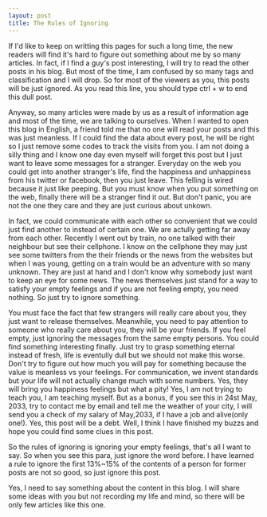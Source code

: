 ```yaml
---
layout: post
title: The Rules of Ignoring
---
```


If I'd like to keep on writting this pages for such a long time, the new readers will find it's hard to figure out something about me by so many articles. In fact, if I find a guy's post interesting, I will try to read the other posts in his blog. But most of the time, I am confused by so many tags and classification and I will drop. So for most of the viewers as you, this posts will be just ignored. As you read this line, you should type ctrl + w to end this dull post.

Anyway, so many articles were made by us as a result of information age and most of the time, we are talking to ourselves. When I wanted to open this blog in English, a friend told me that no one will read your posts and this was just meanless. If I could find the data about every post, he will be right so I just remove some codes to track the visits from you. I am not doing a silly thing and I know one day even myself will forget this post but I just want to leave some messages for a stranger. Everyday on the web you could get into another stranger's life, find the happiness and unhappiness from his twitter or facebook, then you just leave. This felling is wired because it just like peeping. But you must know when you put something on the web, finally there will be a stranger find it out. But don't panic, you are not the one they care and they are just curious about unkown. 

In fact, we could communicate with each other so convenient that we could just find another to instead of certain one. We are actully getting far away from each other. Recently I went out by train, no one talked with their neighbour but see their cellphone. I know on the cellphone they may just see some twitters from the their friends or the news from the websites but when I was young, getting on a train would be an adventure with so many unknown. They are just at hand and I don't know why somebody just want to keep an eye for some news. The news themselves just stand for a way to satisfy your empty feelings and if you are not feeling empty, you need nothing. So just try to ignore something.

You must face the fact that few strangers will really care about you, they just want to release themselves. Meanwhile, you need to pay attention to someone who really care about you, they will be your friends. If you feel empty, just ignoring the messages from the same empty persons. You could find something interesting finally. Just try to grasp something eternal instead of fresh, life is eventully dull but we should not make this worse. Don't try to figure out how much you will pay for something because the value is meanless vs your feelings. For communication, we invent standards but your life will not actually change much with some numbers. Yes, they will bring you happiness feelings but what a pity! Yes, I am not trying to teach you, I am teaching myself. But as a bonus, if you see this in 24st May, 2033, try to contact me by email and tell me the weather of your city, I will send you a check of my salary of May,2033, if I have a job and alive(only one!). Yes, this post will be a debt. Well, I think I have finished my buzzs and hope you could find some clues in this post.

So the rules of ignoring is ignoring your empty feelings, that's all I want to say. So when you see this para, just ignore the word before. I have learned a rule to ignore the first 13%~15% of the contents of a person for former posts are not so good, so just ignore this post.

Yes, I need to say something about the content in this blog. I will share some ideas with you but not recording my life and mind, so there will be only few articles like this one.